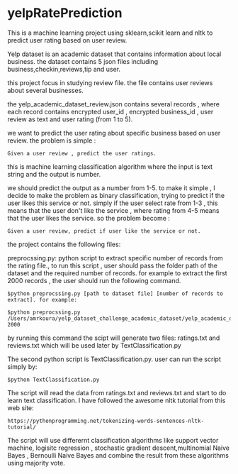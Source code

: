 # yelpRatePrediction
This is a machine learning project using sklearn,scikit learn and nltk to predict user rating based on user review.

Yelp dataset is an academic dataset that contains information about local business. the dataset contains 5 json files
including business,checkin,reviews,tip and user.

this project focus in studying review file. the file contains user reviews about several businesses.

the yelp_academic_dataset_review.json contains several records , where each record contains encrypted user_id , encrypted 
business_id , user review as text and user rating (from 1 to 5).

we want to predict the user rating about specific business based on user review. the problem is simple :

    Given a user review , predict the user ratings.

this is machine learning classification algorithm where the input is text string and the output is number.

we should predict the output as a number from 1-5. to make it simple , I decide to make the problem as binary 
classification, trying to predict if the user likes this service or not. simply if the user select rate
from 1-3 , this means that the user don't like the service , where rating from 4-5 means that the user likes 
the service. so the problem become :

    Given a user review, predict if user like the service or not.
    
the project contains the following files:

preprocssing.py: python script to extract specific number of records from the rating file., to run this script , user
should pass the folder path of the dataset and the required number of records. for example to extract the first 2000
records , the user should run the following command.

    $python preprocssing.py [path to dataset file] [number of records to extract]. for example:

    $python preprocssing.py /Users/amrkoura/yelp_dataset_challenge_academic_dataset/yelp_academic_dataset_review.json 2000

by running this command the scipt will generate two files: ratings.txt and reviews.txt which will be used later by
TextClassification.py

The second python script is TextClassification.py. user can run the script simply by:

    $python TextClassification.py
    
The script will read the data from ratings.txt and reviews.txt and start to do learn text classification.
I have followed the awesome nltk tutorial from this web site:

    https://pythonprogramming.net/tokenizing-words-sentences-nltk-tutorial/
    
The script will use differernt classification algorithms like support vector machine, logisitc regression , 
stochastic gradient descent,multinomial Naive Bayes , Bernoulli Naive Bayes and combine the result from these 
algorithms using majority vote.



